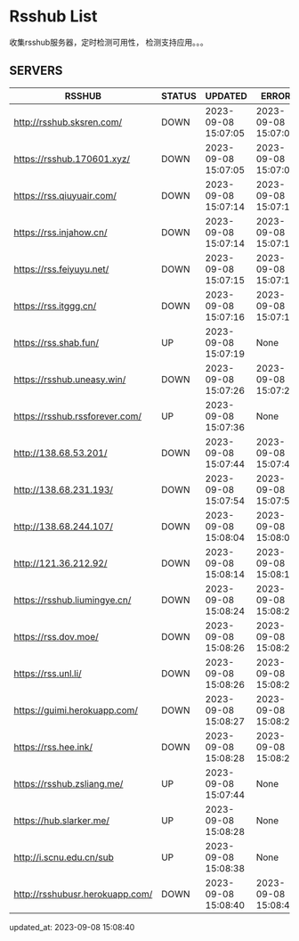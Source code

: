 # Rsshub List

收集rsshub服务器，定时检测可用性， 检测支持应用。。。


## SERVERS

|  RSSHUB   | STATUS  | UPDATED  | ERROR  | TWITTER |  
|  ----  | ----  | ----  | ----  | ---- |  
| http://rsshub.sksren.com/ | DOWN | 2023-09-08 15:07:05 | 2023-09-08 15:07:05 |  
| https://rsshub.170601.xyz/ | DOWN | 2023-09-08 15:07:05 | 2023-09-08 15:07:05 |  
| https://rss.qiuyuair.com/ | DOWN | 2023-09-08 15:07:14 | 2023-09-08 15:07:14 |  
| https://rss.injahow.cn/ | DOWN | 2023-09-08 15:07:14 | 2023-09-08 15:07:14 |  
| https://rss.feiyuyu.net/ | DOWN | 2023-09-08 15:07:15 | 2023-09-08 15:07:15 |  
| https://rss.itggg.cn/ | DOWN | 2023-09-08 15:07:16 | 2023-09-08 15:07:16 |  
| https://rss.shab.fun/ | UP | 2023-09-08 15:07:19 | None ||  
| https://rsshub.uneasy.win/ | DOWN | 2023-09-08 15:07:26 | 2023-09-08 15:07:26 |  
| https://rsshub.rssforever.com/ | UP | 2023-09-08 15:07:36 | None ||  
| http://138.68.53.201/ | DOWN | 2023-09-08 15:07:44 | 2023-09-08 15:07:44 |  
| http://138.68.231.193/ | DOWN | 2023-09-08 15:07:54 | 2023-09-08 15:07:54 |  
| http://138.68.244.107/ | DOWN | 2023-09-08 15:08:04 | 2023-09-08 15:08:04 |  
| http://121.36.212.92/ | DOWN | 2023-09-08 15:08:14 | 2023-09-08 15:08:14 |  
| https://rsshub.liumingye.cn/ | DOWN | 2023-09-08 15:08:24 | 2023-09-08 15:08:24 |  
| https://rss.dov.moe/ | DOWN | 2023-09-08 15:08:26 | 2023-09-08 15:08:26 |  
| https://rss.unl.li/ | DOWN | 2023-09-08 15:08:26 | 2023-09-08 15:08:26 |  
| https://guimi.herokuapp.com/ | DOWN | 2023-09-08 15:08:27 | 2023-09-08 15:08:27 |  
| https://rss.hee.ink/ | DOWN | 2023-09-08 15:08:28 | 2023-09-08 15:08:28 |  
| https://rsshub.zsliang.me/ | UP | 2023-09-08 15:07:44 | None |OK|  
| https://hub.slarker.me/ | UP | 2023-09-08 15:08:28 | None ||  
| http://i.scnu.edu.cn/sub | UP | 2023-09-08 15:08:38 | None ||  
| http://rsshubusr.herokuapp.com/ | DOWN | 2023-09-08 15:08:40 | 2023-09-08 15:08:40 |  
  

updated_at: 2023-09-08 15:08:40  
